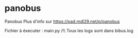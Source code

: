 # panobus
Panobus
Plus d'info sur https://pad.mdl29.net/p/panobus

Fichier à éxecuter : main.py
/!\ Tous les logs sont dans bibus.log

